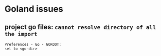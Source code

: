 # Goland issues

## project go files: `cannot resolve directory of all the import`

```
Preferences - Go - GOROOT:
set to <go-dir>
```
